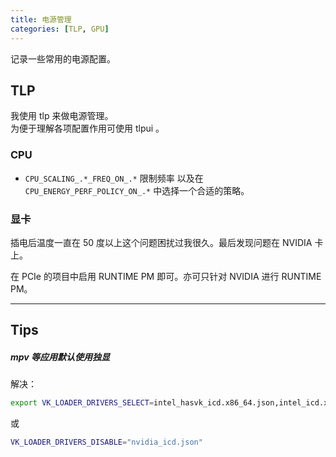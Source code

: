 ```yaml
---
title: 电源管理
categories: [TLP, GPU]
---
```


记录一些常用的电源配置。

## TLP

我使用 tlp 来做电源管理。  
为便于理解各项配置作用可使用 tlpui 。

### CPU

- `CPU_SCALING_.*_FREQ_ON_.*` 限制频率
以及在 `CPU_ENERGY_PERF_POLICY_ON_.*` 中选择一个合适的策略。

### 显卡

插电后温度一直在 50 度以上这个问题困扰过我很久。最后发现问题在 NVIDIA 卡上。

在 PCIe 的项目中启用 RUNTIME PM 即可。亦可只针对 NVIDIA 进行 RUNTIME PM。

---

## Tips

##### mpv 等应用默认使用独显
解决：
```bash
export VK_LOADER_DRIVERS_SELECT=intel_hasvk_icd.x86_64.json,intel_icd.x86_64.json
```
或
```bash
VK_LOADER_DRIVERS_DISABLE="nvidia_icd.json"
```


